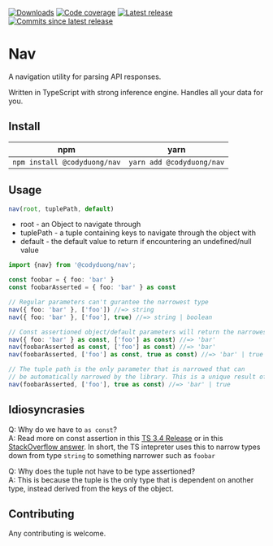 [![Downloads](https://img.shields.io/npm/dm/@codyduong/nav?style=flat-square)](https://www.npmjs.com/package/@codyduong/nav)
[![Code coverage](https://img.shields.io/codecov/c/github/codyduong/nav?style=flat-square)](https://codecov.io/gh/codyduong/nav)
[![Latest release](https://img.shields.io/github/v/release/codyduong/nav?style=flat-square)](https://github.com/codyduong/nav/releases)
[![Commits since latest release](https://img.shields.io/github/commits-since/codyduong/nav/latest?style=flat-square)](https://github.com/codyduong/nav/releases)
# Nav
A navigation utility for parsing API responses.

Written in TypeScript with strong inference engine. Handles all your data for you.

## Install
| npm  | yarn |
| ------------- | ------------- |
| `npm install @codyduong/nav`  | `yarn add @codyduong/nav` |

## Usage
```typescript
nav(root, tuplePath, default) 
```
* root - an Object to navigate through
* tuplePath - a tuple containing keys to navigate through the object with
* default - the default value to return if encountering an undefined/null value

```typescript
import {nav} from '@codyduong/nav';

const foobar = { foo: 'bar' }
const foobarAsserted = { foo: 'bar' } as const

// Regular parameters can't gurantee the narrowest type
nav({ foo: 'bar' }, ['foo']) //=> string
nav({ foo: 'bar' }, ['foo'], true) //=> string | boolean

// Const assertioned object/default parameters will return the narrowest types.
nav({ foo: 'bar' } as const, ['foo'] as const) //=> 'bar'
nav(foobarAsserted as const, ['foo'] as const) //=> 'bar'
nav(foobarAsserted, ['foo'] as const, true as const) //=> 'bar' | true

// The tuple path is the only parameter that is narrowed that can
// be automatically narrowed by the library. This is a unique result of tuple implemntation in TS.
nav(foobarAsserted, ['foo'], true as const) //=> 'bar' | true
```

## Idiosyncrasies
Q: Why do we have to `as const`?<br>
A: Read more on const assertion in this [TS 3.4 Release](https://www.typescriptlang.org/docs/handbook/release-notes/typescript-3-4.html#const-assertions) or in this [StackOverflow answer](https://stackoverflow.com/a/66993654/17954209). In short, the TS intepreter uses this to narrow types down from type `string` to something narrower such as `foobar`

Q: Why does the tuple not have to be type assertioned?<br>
A: This is because the tuple is the only type that is dependent on another type, instead derived from the keys of the object.

## Contributing
Any contributing is welcome.
